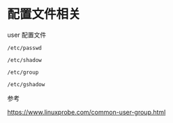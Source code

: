 # 配置文件相关

user 配置文件

```
/etc/passwd

/etc/shadow

/etc/group

/etc/gshadow
```

参考

https://www.linuxprobe.com/common-user-group.html